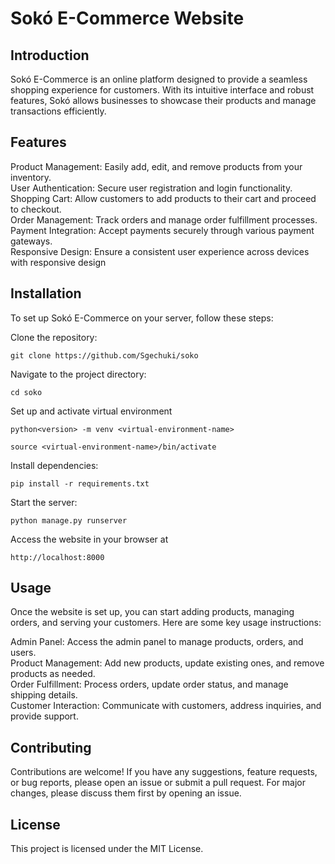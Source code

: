 # Sokó E-Commerce Website

## Introduction
Sokó E-Commerce is an online platform designed to provide a seamless shopping experience for customers. With its intuitive interface and robust features, Sokó allows businesses to showcase their products and manage transactions efficiently.

## Features
Product Management: Easily add, edit, and remove products from your inventory.<br>
User Authentication: Secure user registration and login functionality.<br>
Shopping Cart: Allow customers to add products to their cart and proceed to checkout.<br>
Order Management: Track orders and manage order fulfillment processes.<br>
Payment Integration: Accept payments securely through various payment gateways.<br>
Responsive Design: Ensure a consistent user experience across devices with responsive design<br>

## Installation
To set up Sokó E-Commerce on your server, follow these steps:

Clone the repository:

    git clone https://github.com/Sgechuki/soko

Navigate to the project directory:

    cd soko

Set up and activate virtual environment

    python<version> -m venv <virtual-environment-name>

    source <virtual-environment-name>/bin/activate

Install dependencies:

    pip install -r requirements.txt

Start the server:

    python manage.py runserver


Access the website in your browser at 

    http://localhost:8000

## Usage
Once the website is set up, you can start adding products, managing orders, and serving your customers. Here are some key usage instructions:

Admin Panel: Access the admin panel to manage products, orders, and users.<br>
Product Management: Add new products, update existing ones, and remove products as needed.<br>
Order Fulfillment: Process orders, update order status, and manage shipping details.<br>
Customer Interaction: Communicate with customers, address inquiries, and provide support.<br>

## Contributing
Contributions are welcome! If you have any suggestions, feature requests, or bug reports, please open an issue or submit a pull request. For major changes, please discuss them first by opening an issue.

## License
This project is licensed under the MIT License.
